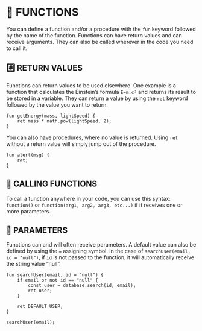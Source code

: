 # 🧲 FUNCTIONS

You can define a function and/or a procedure with the `fun` keyword followed by the name of the function. Functions can have return values and can receive arguments. They can also be called wherever in the code you need to call it.

## #️⃣ RETURN VALUES

Functions can return values to be used elsewhere. One example is a function that calculates the Einstein’s formula `E=m.c²` and returns its result to be stored in a variable. They can return a value by using the `ret` keyword followed by the value you want to return.

```tsx
fun getEnergy(mass, lightSpeed) {
	ret mass * math.pow(lightSpeed, 2);
}
```

You can also have procedures, where no value is returned. Using `ret` without a return value will simply jump out of the procedure.

```tsx
fun alert(msg) {
	ret;
}
```

## 🧲 CALLING FUNCTIONS

To call a function anywhere in your code, you can use this syntax: `function()` or `function(arg1, arg2, arg3, etc...)` if it receives one or more parameters.

## 🔧 PARAMETERS

Functions can and will often receive parameters. A default value can also be defined by using the `=` assigning symbol. In the case of `searchUser(email, id = "null")`, if `id` is not passed to the function, it will automatically receive the string value “null”.

```tsx
fun searchUser(email, id = "null") {
	if email or not id == "null" {
		const user = database.search(id, email);
		ret user;
	}
	
	ret DEFAULT_USER;
}

searchUser(email);
```

